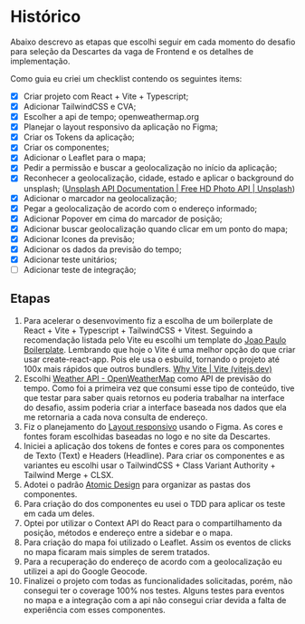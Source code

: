 # Histórico

Abaixo descrevo as etapas que escolhi seguir em cada momento do desafio para seleção da Descartes da vaga de Frontend e os detalhes de implementação.

Como guia eu criei um checklist contendo os seguintes items:

- [x] Criar projeto com React + Vite + Typescript;
- [x] Adicionar TailwindCSS e CVA;
- [x] Escolher a api de tempo; openweathermap.org
- [x] Planejar o layout responsivo da aplicação no Figma;
- [x] Criar os Tokens da aplicação;
- [x] Criar os componentes;
- [x] Adicionar o Leaflet para o mapa;
- [x] Pedir a permissão e buscar a geolocalização no início da aplicação;
- [x] Reconhecer a geolocalização, cidade, estado e aplicar o background do unsplash; ([Unsplash API Documentation | Free HD Photo API | Unsplash](https://unsplash.com/documentation#get-a-random-photo))
- [x] Adicionar o marcador na geolocalização;
- [x] Pegar a geolocalização de acordo com o endereço informado;
- [x] Adicionar Popover em cima do marcador de posição;
- [x] Adicionar buscar geolocalização quando clicar em um ponto do mapa;
- [x] Adicionar Icones da previsão;
- [x] Adicionar os dados da previsão do tempo;
- [x] Adicionar teste unitários;
- [ ] Adicionar teste de integração;

## Etapas

1. Para acelerar o desenvovimento fiz a escolha de um boilerplate de React + Vite + Typescript + TailwindCSS + Vitest. Seguindo a recomendação listada pelo Vite eu escolhi um template do [Joao Paulo Boilerplate](joaopaulomoraes/reactjs-vite-tailwindcss-boilerplate). Lembrando que hoje o Vite é uma melhor opção do que criar usar create-react-app. Pois ele usa o esbuild, tornando o projeto até 100x mais rápidos que outros bundlers. [Why Vite | Vite (vitejs.dev)](https://vitejs.dev/guide/why.html)
2. Escolhi [Weather API - OpenWeatherMap](https://openweathermap.org/api) como API de previsão do tempo. Como foi a primeira vez que consumi esse tipo de conteúdo, tive que testar para saber quais retornos eu poderia trabalhar na interface do desafio, assim poderia criar a interface baseada nos dados que ela me retornaria a cada nova consulta de endereço.
3. Fiz o planejamento do [Layout responsivo](https://www.figma.com/file/rn1I11GEmr0R8dWJfB7NUq/Descartes?type=design&node-id=0%3A1&t=wxjyVvHyP11rTnXz-1) usando o Figma. As cores e fontes foram escolhidas baseadas no logo e no site da Descartes.
4. Iniciei a aplicação dos tokens de fontes e cores para os componentes de Texto (Text) e Headers (Headline). Para criar os componentes e as variantes eu escolhi usar o TailwindCSS + Class Variant Authority + Tailwind Merge + CLSX.
5. Adotei o padrão [Atomic Design](https://awari.com.br/atomic-design/) para organizar as pastas dos componentes.
6. Para criação do dos componentes eu usei o TDD para aplicar os teste em cada um deles.
7. Optei por utilizar o Context API do React para o compartilhamento da posição, métodos e endereço entre a sidebar e o mapa.
8. Para criação do mapa foi utilizado o Leaflet. Assim os eventos de clicks no mapa ficaram mais simples de serem tratados.
9. Para a recuperação do endereço de acordo com a geolocalização eu utilizei a api do Google Geocode.
10. Finalizei o projeto com todas as funcionalidades solicitadas, porém, não consegui ter o coverage 100% nos testes. Alguns testes para eventos no mapa e a integração com a api não consegui criar devida a falta de experiência com esses componentes.
